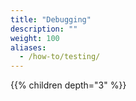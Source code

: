 ```yaml
---
title: "Debugging"
description: ""
weight: 100
aliases:
  - /how-to/testing/
---
```


{{% children depth="3" %}}
